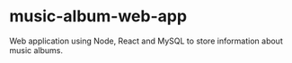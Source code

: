 # music-album-web-app
Web application using Node, React and MySQL to store information about music albums.
